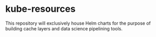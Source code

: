 # kube-resources
This repository will exclusively house Helm charts for the purpose of building cache layers and data science pipelining tools.
